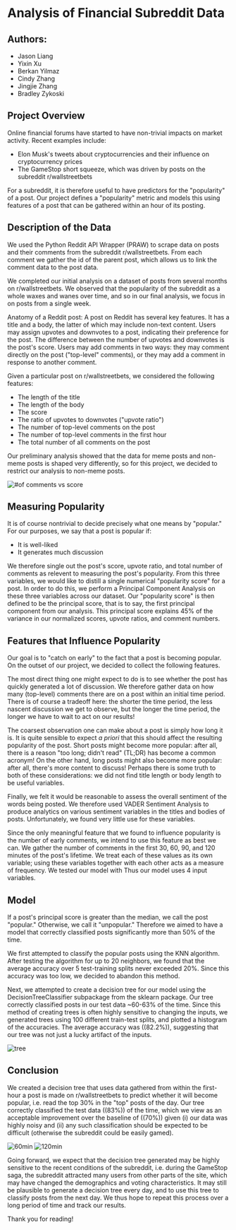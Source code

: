 # Analysis of Financial Subreddit Data

## Authors:
- Jason Liang
- Yixin Xu
- Berkan Yilmaz
- Cindy Zhang
- Jingjie Zhang
- Bradley Zykoski

## Project Overview
Online financial forums have started to have non-trivial impacts on market activity. Recent examples include:
- Elon Musk's tweets about cryptocurrencies and their influence on cryptocurrency prices
- The GameStop short squeeze, which was driven by posts on the subreddit r/wallstreetbets 

For a subreddit, it is therefore useful to have predictors for the "popularity" of a post. Our project defines a "popularity" metric and models this using features of a post that can be gathered within an hour of its posting.

## Description of the Data

We used the Python Reddit API Wrapper (PRAW) to scrape data on posts and their comments from the subreddit r/wallstreetbets. From each comment we gather the id of the parent post, which allows us to link the comment data to the post data.

We completed our initial analysis on a dataset of posts from several months on r/wallstreetbets. We observed that the popularity of the subreddit as a whole waxes and wanes over time, and so in our final analysis, we focus in on posts from a single week.

Anatomy of a Reddit post:
A post on Reddit has several key features. It has a title and a body, the latter of which may include non-text content. Users may assign upvotes and downvotes to a post, indicating their preference for the post. The difference between the number of upvotes and downvotes is the post's score. Users may add comments in two ways: they may comment directly on the post ("top-level" comments), or they may add a comment in response to another comment.

Given a particular post on r/wallstreetbets, we considered the following features:
- The length of the title
- The length of the body
- The score
- The ratio of upvotes to downvotes ("upvote ratio")
- The number of top-level comments on the post
- The number of top-level comments in the first hour
- The total number of all comments on the post

Our preliminary analysis showed that the data for meme posts and non-meme posts is shaped very differently, so for this project, we decided to restrict our analysis to non-meme posts.

![#of comments vs score](https://user-images.githubusercontent.com/81650558/120056329-7845a180-c009-11eb-8793-5a2694a3b9c1.png)


## Measuring Popularity

It is of course nontrivial to decide precisely what one means by "popular." For our purposes, we say that a post is popular if:
- It is well-liked
- It generates much discussion

We therefore single out the post's score, upvote ratio, and total number of comments as relevent to measuring the post's popularity. From this three variables, we would like to distill a single numerical "popularity score" for a post. In order to do this, we perform a Principal Component Analysis on these three variables across our dataset. Our "popularity score" is then defined to be the principal score, that is to say, the first principal component from our analysis. This principal score explains 45% of the variance in our normalized scores, upvote ratios, and comment numbers.

## Features that Influence Popularity

Our goal is to "catch on early" to the fact that a post is becoming popular. On the outset of our project, we decided to collect the following features.

The most direct thing one might expect to do is to see whether the post has quickly generated a lot of discussion. We therefore gather data on how many (top-level) comments there are on a post within an initial time period. There is of course a tradeoff here: the shorter the time period, the less nascent discussion we get to observe, but the longer the time period, the longer we have to wait to act on our results!

The coarsest observation one can make about a post is simply how long it is. It is quite sensible to expect <i>a priori</i> that this should affect the resulting popularity of the post. Short posts might become more popular: after all, there is a reason "too long; didn't read" (TL;DR) has become a common acronym! On the other hand, long posts might also become more popular: after all, there's more content to discuss! Perhaps there is some truth to both of these considerations: we did not find title length or body length to be useful variables.

Finally, we felt it would be reasonable to assess the overall sentiment of the words being posted. We therefore used VADER Sentiment Analysis to produce analytics on various sentiment variables in the titles and bodies of posts. Unfortunately, we found very little use for these variables.

Since the only meaningful feature that we found to influence popularity is the number of early comments, we intend to use this feature as best we can. We gather the number of comments in the first 30, 60, 90, and 120 minutes of the post's lifetime. We treat each of these values as its own variable; using these variables together with each other acts as a measure of frequency. We tested our model with Thus our model uses 4 input variables.

## Model

If a post's principal score is greater than the median, we call the post "popular." Otherwise, we call it "unpopular." Therefore we aimed to have a model that correctly classified posts significantly more than 50% of the time. 

We first attempted to classify the popular posts using the KNN algorithm. After testing the algorithm for up to 20 neighbors, we found that the average accuracy over 5 test-training splits never exceeded 20%. Since this accuracy was too low, we decided to abandon this method.

Next, we attempted to create a decision tree for our model using the DecisionTreeClassifier subpackage from the sklearn package. Our tree correctly classified posts in our test data ~60-63% of the time. Since this method of creating trees is often highly sensitive to changing the inputs, we generated trees using 100 different train-test splits, and plotted a histogram of the accuracies. The average accuracy was ((82.2%)), suggesting that our tree was not just a lucky artifact of the inputs.

![tree](https://user-images.githubusercontent.com/81804685/120056209-fd27bf80-bff7-11eb-9b99-005d78b5a5f9.png)


## Conclusion

We created a decision tree that uses data gathered from within the first-hour a post is made on r/wallstreetbets to predict whether it will become popular, i.e. read the top 30% in the "top" posts of the day. Our tree correctly classified the test data ((83%)) of the time, which we view as an acceptable improvement over the baseline of ((70%)) given (i) our data was highly noisy and (ii) any such classification should be expected to be difficult (otherwise the subreddit could be easily gamed).

![60min](https://user-images.githubusercontent.com/81804685/120056426-56dcb980-bff9-11eb-8672-37ae056b0115.png)
![120min](https://user-images.githubusercontent.com/81804685/120056424-504e4200-bff9-11eb-887f-eac15c9dd503.png)




Going forward, we expect that the decision tree generated may be highly sensitive to the recent conditions of the subreddit, i.e. during the GameStop saga, the subreddit attracted many users from other parts of the site, which may have changed the demographics and voting characteristics. It may still be plausible to generate a decision tree every day, and to use this tree to classify posts from the next day. We thus hope to repeat this process over a long period of time and track our results.

Thank you for reading!
